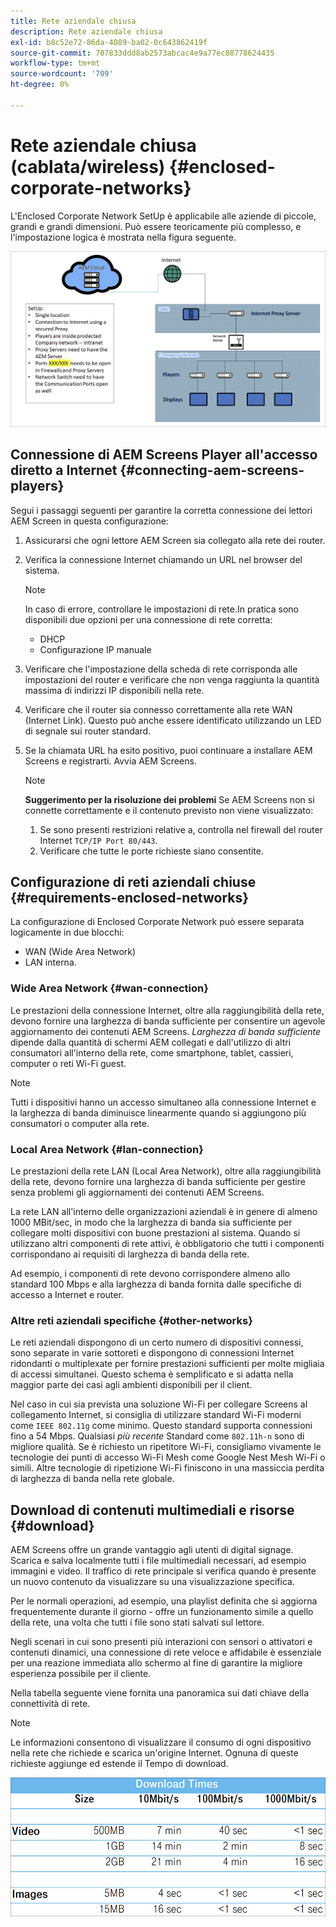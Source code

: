 ```yaml
---
title: Rete aziendale chiusa
description: Rete aziendale chiusa
exl-id: b8c52e72-86da-4089-ba02-0c643862419f
source-git-commit: 707833ddd8ab2573abcac4e9a77ec88778624435
workflow-type: tm+mt
source-wordcount: '709'
ht-degree: 0%

---
```


# Rete aziendale chiusa (cablata/wireless) {#enclosed-corporate-networks}

L&#39;Enclosed Corporate Network SetUp è applicabile alle aziende di piccole, grandi e grandi dimensioni. Può essere teoricamente più complesso, e l&#39;impostazione logica è mostrata nella figura seguente.

![](/help/using/assets/enclosed-network-1.png)


## Connessione di AEM Screens Player all&#39;accesso diretto a Internet {#connecting-aem-screens-players}

Segui i passaggi seguenti per garantire la corretta connessione dei lettori AEM Screen in questa configurazione:

1. Assicurarsi che ogni lettore AEM Screen sia collegato alla rete dei router.
1. Verifica la connessione Internet chiamando un URL nel browser del sistema.

   >[!NOTE]
   >In caso di errore, controllare le impostazioni di rete.In pratica sono disponibili due opzioni per una connessione di rete corretta:
   >* DHCP
   >* Configurazione IP manuale


1. Verificare che l&#39;impostazione della scheda di rete corrisponda alle impostazioni del router e verificare che non venga raggiunta la quantità massima di indirizzi IP disponibili nella rete.

1. Verificare che il router sia connesso correttamente alla rete WAN (Internet Link). Questo può anche essere identificato utilizzando un LED di segnale sui router standard.
1. Se la chiamata URL ha esito positivo, puoi continuare a installare AEM Screens e registrarti. Avvia AEM Screens.

   >[!NOTE]
   >**Suggerimento per la risoluzione dei problemi**
   >Se AEM Screens non si connette correttamente e il contenuto previsto non viene visualizzato:
   >
   >1. Se sono presenti restrizioni relative a, controlla nel firewall del router Internet `TCP/IP Port 80/443`.
   >1. Verificare che tutte le porte richieste siano consentite.


## Configurazione di reti aziendali chiuse {#requirements-enclosed-networks}

La configurazione di Enclosed Corporate Network può essere separata logicamente in due blocchi:

* WAN (Wide Area Network)
* LAN interna.

### Wide Area Network {#wan-connection}

Le prestazioni della connessione Internet, oltre alla raggiungibilità della rete, devono fornire una larghezza di banda sufficiente per consentire un agevole aggiornamento dei contenuti AEM Screens.
*Larghezza di banda sufficiente* dipende dalla quantità di schermi AEM collegati e dall&#39;utilizzo di altri consumatori all&#39;interno della rete, come smartphone, tablet, cassieri, computer o reti Wi-Fi guest.

>[!NOTE]
>
>Tutti i dispositivi hanno un accesso simultaneo alla connessione Internet e la larghezza di banda diminuisce linearmente quando si aggiungono più consumatori o computer alla rete.

### Local Area Network {#lan-connection}

Le prestazioni della rete LAN (Local Area Network), oltre alla raggiungibilità della rete, devono fornire una larghezza di banda sufficiente per gestire senza problemi gli aggiornamenti dei contenuti AEM Screens.

La rete LAN all&#39;interno delle organizzazioni aziendali è in genere di almeno 1000 MBit/sec, in modo che la larghezza di banda sia sufficiente per collegare molti dispositivi con buone prestazioni al sistema. Quando si utilizzano altri componenti di rete attivi, è obbligatorio che tutti i componenti corrispondano ai requisiti di larghezza di banda della rete.

Ad esempio, i componenti di rete devono corrispondere almeno allo standard 100 Mbps e alla larghezza di banda fornita dalle specifiche di accesso a Internet e router.

### Altre reti aziendali specifiche {#other-networks}

Le reti aziendali dispongono di un certo numero di dispositivi connessi, sono separate in varie sottoreti e dispongono di connessioni Internet ridondanti o multiplexate per fornire prestazioni sufficienti per molte migliaia di accessi simultanei.
Questo schema è semplificato e si adatta nella maggior parte dei casi agli ambienti disponibili per il client.

Nel caso in cui sia prevista una soluzione Wi-Fi per collegare Screens al collegamento Internet, si consiglia di utilizzare standard Wi-Fi moderni come `IEEE 802.11g` come minimo. Questo standard supporta connessioni fino a 54 Mbps. Qualsiasi *più recente* Standard come `802.11h-n` sono di migliore qualità. Se è richiesto un ripetitore Wi-Fi, consigliamo vivamente le tecnologie dei punti di accesso Wi-Fi Mesh come Google Nest Mesh Wi-Fi o simili.
Altre tecnologie di ripetizione Wi-Fi finiscono in una massiccia perdita di larghezza di banda nella rete globale.

## Download di contenuti multimediali e risorse {#download}

AEM Screens offre un grande vantaggio agli utenti di digital signage. Scarica e salva localmente tutti i file multimediali necessari, ad esempio immagini e video. Il traffico di rete principale si verifica quando è presente un nuovo contenuto da visualizzare su una visualizzazione specifica.

Per le normali operazioni, ad esempio, una playlist definita che si aggiorna frequentemente durante il giorno - offre un funzionamento simile a quello della rete, una volta che tutti i file sono stati salvati sul lettore.

Negli scenari in cui sono presenti più interazioni con sensori o attivatori e contenuti dinamici, una connessione di rete veloce e affidabile è essenziale per una reazione immediata allo schermo al fine di garantire la migliore esperienza possibile per il cliente.

Nella tabella seguente viene fornita una panoramica sui dati chiave della connettività di rete.

>[!NOTE]
>Le informazioni consentono di visualizzare il consumo di ogni dispositivo nella rete che richiede e scarica un&#39;origine Internet. Ognuna di queste richieste aggiunge ed estende il Tempo di download.

![](/help/using/assets/enclosed-network-download.png)
